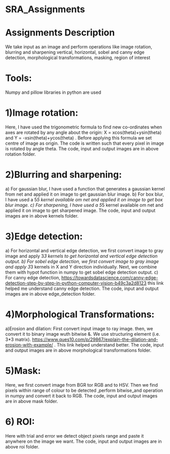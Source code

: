 # SRA_Assignments
# Assignments Description
We take input as an image and perform operations like image rotation, blurring and sharpening vertical, horizontal, sobel and canny edge detection, morphological transformations,
masking, region of interest

# Tools:
Numpy and pillow libraries in python are used
# 1)Image rotation:
Here, I have used the trigonometric formula to find new co-ordinates when axes are rotated by any angle about the origin:
X = xcos(theta)+ysin(theta) and 
Y = -xsin(theta)+ycos(theta)
. Before applying this formula we set centre of image as origin. The code is written such that every pixel in image is rotated by angle theta.
The code, input and output images are in above rotation folder.
# 2)Blurring and sharpening:
a) For gaussian blur, I have used a function that generates a gaussian kernel from net and applied it on image to get gaussian blur image. 
b) For box blur, I have used a 5*5 kernel available om net and applied it on image to get box blur image.
c) For sharpening, I have used a 5*5 kernel available om net and applied it on image to get sharpened image.
The code, input and output images are in above kernels folder.
# 3)Edge detection:
a) For horizontal and vertical edge detection, we first convert image to gray image and apply 3*3 kernels to get horizontal and vertical edge detection output. 
b) For sobel edge detection,  we first convert image to gray image and apply 3*3 kernels in X and Y direction individually. Next, we combine them with hypot function in numpy to 
get sobel edge detection output.
c) For canny edge detection, https://towardsdatascience.com/canny-edge-detection-step-by-step-in-python-computer-vision-b49c3a2d8123 this link helped me understand canny edge detection.
The code, input and output images are in above edge_detection folder.
# 4)Morphological Transformations:
a)Erosion and dilation:
First convert input image to ray image. then, we convert it to binary image wuth bitwise &. We use structuring element (i.e. 3*3 matrix). 
https://www.ques10.com/p/29867/explain-the-dilation-and-erosion-with-example/ . This link helped understand better. 
The code, input and output images are in above morphological transformations folder.
# 5)Mask:
Here, we first convert image from BGR tor RGB and to HSV. Then we find pixels within range of colour to be detected ,perform bitwise_and operation in numpy and convert it back to RGB.
The code, input and output images are in above mask folder.
# 6) ROI:
Here with trial and error we detect object pixels range and paste it anywhere on the image we want. 
The code, input and output images are in above roi folder.





